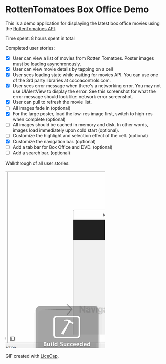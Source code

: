 # RottenTomatoes Box Office Demo

This is a demo application for displaying the latest box office movies using the [RottenTomatoes API](http://www.rottentomatoes.com/).

Time spent: 8 hours spent in total

Completed user stories:
 * [x] User can view a list of movies from Rotten Tomatoes. Poster images must be loading asynchronously.
 * [x] User can view movie details by tapping on a cell
 * [x] User sees loading state while waiting for movies API. You can use one of the 3rd party libraries at cocoacontrols.com.
 * [x] User sees error message when there's a networking error. You may not use UIAlertView to display the error. See this screenshot for what the error message should look like: network error screenshot.
 * [x] User can pull to refresh the movie list.
 * [ ] All images fade in (optional)
 * [x] For the large poster, load the low-res image first, switch to high-res when complete (optional)
 * [ ] All images should be cached in memory and disk. In other words, images load immediately upon cold start (optional).
 * [ ] Customize the highlight and selection effect of the cell. (optional)
 * [x] Customize the navigation bar. (optional)
 * [ ] Add a tab bar for Box Office and DVD. (optional)
 * [ ] Add a search bar. (optional)

Walkthrough of all user stories:

![Video Walkthrough](tomatoes.gif)

GIF created with [LiceCap](http://www.cockos.com/licecap/).
